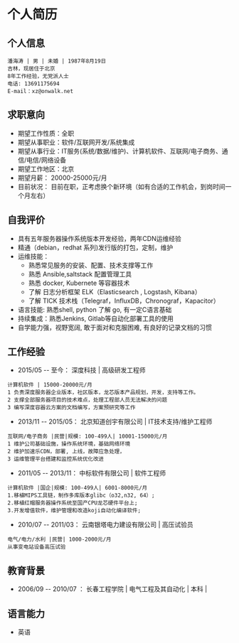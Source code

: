 
# 个人简历

## 个人信息


```
潘海涛 | 男 | 未婚 | 1987年8月19日
吉林，现居住于北京
8年工作经验，无党派人士
电话: 13691175694
E-mail：xz@onwalk.net
```

## 求职意向

* 期望工作性质：全职
* 期望从事职业：软件/互联网开发/系统集成
* 期望从事行业：IT服务(系统/数据/维护)、计算机软件、互联网/电子商务、通信/电信/网络设备
* 期望工作地区：北京
* 期望月薪：    20000-25000元/月
* 目前状况：    目前在职，正考虑换个新环境（如有合适的工作机会，到岗时间一个月左右）

## 自我评价

* 具有五年服务器操作系统版本开发经验，两年CDN运维经验
* 精通（debian，redhat 系列)发行版的打包，定制，维护
* 运维技能：
    * 熟悉常见服务的安装、配置、技术支撑等工作
    * 熟悉 Ansible,saltstack 配置管理工具
    * 熟悉 docker, Kubernete 等容器技术
    * 了解 日志分析框架 ELK（Elasticsearch , Logstash, Kibana）
    * 了解 TICK 技术栈（Telegraf，InfluxDB，Chronograf，Kapacitor）
* 语言技能: 熟悉shell, python 了解 go, 有一定C语言基础
* 持续集成：熟悉Jenkins, Gitlab等自动化部署工具的使用
* 自学能力强，视野宽阔, 敢于面对和克服困难, 有良好的记录文档的习惯

## 工作经验

* 2015/05 -- 至今： 深度科技 | 高级研发工程师
```
计算机软件 | 15000-20000元/月
1 负责深度服务器企业版本，社区版本，龙芯版本产品规划，开发，支持等工作。
2 支撑全部服务器项目的技术难点，处理工程部人员无法解决的问题
3 编写深度容器云方案的文档编写，方案预研究等工作
```

* 2013/11 -- 2015/05：	北京知道创宇有限公司 | IT技术支持/维护工程师
```
互联网/电子商务 |民营|规模: 100-499人| 10001-15000元/月
1 维护公司基础设施，操作系统环境，基础网络环境
2 维护加速乐CDN，部署, 上线，故障应急处理，
3 运维管理平台搭建和监控系统优化改进
```

* 2011/05 -- 2013/11： 	中标软件有限公司 | 软件工程师
```
计算机软件 |国企|规模: 100-499人| 6001-8000元/月
1.移植MIPS工具链，制作多库版本glibc（o32,n32, 64）;
2.移植红帽服务器操作系统至国产CPU龙芯硬件平台上;
3.开发增值软件，维护管理和改造koji自动化编译软件;
```

* 2010/07 -- 2011/03： 	云南银塔电力建设有限公司 | 高压试验员
```
电气/电力/水利 |民营| 1000-2000元/月
从事变电站设备高压试验
```
## 教育背景

* 2006/09 -- 2010/07 ： 长春工程学院 | 电气工程及其自动化 | 本科 |

## 语言能力

* 英语
